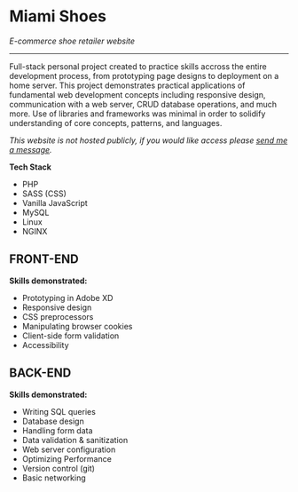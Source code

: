 # Miami Shoes
*E-commerce shoe retailer website*

---
Full-stack personal project created to practice skills accross the entire development process, from prototyping page designs to deployment on a home server. This project demonstrates practical applications of fundamental web development concepts including responsive design, communication with a web server, CRUD database operations, and much more. Use of libraries and frameworks was minimal in order to solidify understanding of core concepts, patterns, and languages.

*This website is not hosted publicly, if you would like access please [send me a message](mailto:brenden.koenigsman@gmail.com).*

**Tech Stack**
- PHP
- SASS (CSS)
- Vanilla JavaScript
- MySQL
- Linux
- NGINX

## FRONT-END
**Skills demonstrated:**
- Prototyping in Adobe XD
- Responsive design
- CSS preprocessors
- Manipulating browser cookies
- Client-side form validation
- Accessibility

## BACK-END
**Skills demonstrated:**
- Writing SQL queries
- Database design
- Handling form data
- Data validation & sanitization
- Web server configuration
- Optimizing Performance
- Version control (git)
- Basic networking
